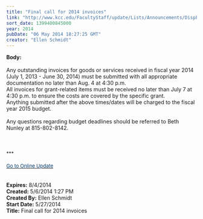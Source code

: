 ```yaml
---
title: "Final call for 2014 invoices"
link: "http://www.kcc.edu/FacultyStaff/update/Lists/Announcements/DispForm.aspx?ID=1506"
sort_date: 1399400845000
year: 2014
pubDate: "06 May 2014 18:27:25 GMT"
creator: "Ellen Schmidt"
---
```


<div><b>Body:</b> <div class="ExternalClass67A7B650122A44FB9021E7BA975044CA"><div><br />Any outstanding invoices for goods or services received in fiscal year 2014 (July 1, 2013 - June 30, 2014) must be submitted with all appropriate documentation no later than Aug. 4 at 4:30 p.m.  <br /></div>
<div>All invoices for grant-related items must be received no later than July 7 at 4:30 p.m. to ensure the costs are covered by the specific grant.   <br /></div>
<div>Anything submitted after the above times/dates will be charged to the fiscal year 2015 budget.</div>
<div><br />Any questions regarding budget deadlines should be referred to Beth Nunley at 815-802-8142.<br /></div>
<div> </div>
<div> </div>
<div> </div>
<div>
<div><font size="2">***</font></div>
<div><font size="2"></font> </div>
<div><font size="2"></font></div>
<div><font size="2">
<div><font size="2"></font></div>
<div><a href="/FacultyStaff/update/Pages/dailyupdate.aspx"><font color="#003768" size="2">Go to Online Update</font></a></div>
<div></div></font><font size="2"></font></div>
<div><font size="2"></font> </div>
<div> </div></div></div></div>
<div><b>Expires:</b> 8/4/2014</div>
<div><b>Created:</b> 5/6/2014 1:27 PM</div>
<div><b>Created By:</b> Ellen Schmidt</div>
<div><b>Start Date:</b> 5/27/2014</div>
<div><b>Title:</b> Final call for 2014 invoices</div>
